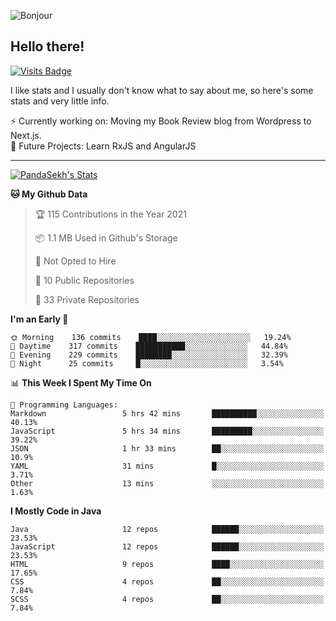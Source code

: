 ![Bonjour](https://i.redd.it/ayih4qogh2a51.png)

## Hello there!
[![Visits Badge](https://badges.pufler.dev/visits/PandaSekh/PandaSekh)](https://alessiofranceschi.me)

I like stats and I usually don't know what to say about me, so here's some stats and very little info.

⚡ Currently working on: Moving my Book Review blog from Wordpress to Next.js.  
🤔 Future Projects: Learn RxJS and AngularJS

---

[![PandaSekh's Stats](https://github-readme-stats.vercel.app/api?username=PandaSekh)](https://alessiofranceschi.me)

<!--START_SECTION:waka-->
**🐱 My Github Data** 

> 🏆 115 Contributions in the Year 2021
 > 
> 📦 1.1 MB Used in Github's Storage 
 > 
> 🚫 Not Opted to Hire
 > 
> 📜 10 Public Repositories 
 > 
> 🔑 33 Private Repositories  
 > 
**I'm an Early 🐤** 

```text
🌞 Morning    136 commits    ████░░░░░░░░░░░░░░░░░░░░░   19.24% 
🌆 Daytime    317 commits    ███████████░░░░░░░░░░░░░░   44.84% 
🌃 Evening    229 commits    ████████░░░░░░░░░░░░░░░░░   32.39% 
🌙 Night      25 commits     █░░░░░░░░░░░░░░░░░░░░░░░░   3.54%

```


📊 **This Week I Spent My Time On** 

```text
💬 Programming Languages: 
Markdown                 5 hrs 42 mins       ██████████░░░░░░░░░░░░░░░   40.13% 
JavaScript               5 hrs 34 mins       █████████░░░░░░░░░░░░░░░░   39.22% 
JSON                     1 hr 33 mins        ██░░░░░░░░░░░░░░░░░░░░░░░   10.9% 
YAML                     31 mins             █░░░░░░░░░░░░░░░░░░░░░░░░   3.71% 
Other                    13 mins             ░░░░░░░░░░░░░░░░░░░░░░░░░   1.63%

```

**I Mostly Code in Java** 

```text
Java                     12 repos            ██████░░░░░░░░░░░░░░░░░░░   23.53% 
JavaScript               12 repos            ██████░░░░░░░░░░░░░░░░░░░   23.53% 
HTML                     9 repos             ████░░░░░░░░░░░░░░░░░░░░░   17.65% 
CSS                      4 repos             ██░░░░░░░░░░░░░░░░░░░░░░░   7.84% 
SCSS                     4 repos             ██░░░░░░░░░░░░░░░░░░░░░░░   7.84%

```



<!--END_SECTION:waka-->
